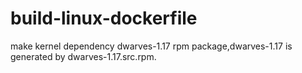 # build-linux-dockerfile
make kernel dependency dwarves-1.17 rpm package,dwarves-1.17 is generated by dwarves-1.17.src.rpm. 
